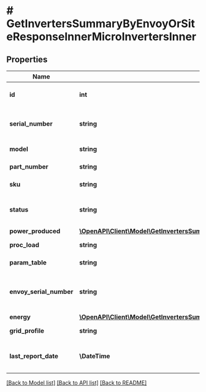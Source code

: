 # # GetInvertersSummaryByEnvoyOrSiteResponseInnerMicroInvertersInner

## Properties

Name | Type | Description | Notes
------------ | ------------- | ------------- | -------------
**id** | **int** | Numeric ID of the microinverter. | [optional]
**serial_number** | **string** | Serial number of the microinverter. | [optional]
**model** | **string** | Microinverter model type. | [optional]
**part_number** | **string** | Microinverter part number. | [optional]
**sku** | **string** | SKU of the microinverter. | [optional]
**status** | **string** | Current status of the micro inverter. | [optional]
**power_produced** | [**\OpenAPI\Client\Model\GetInvertersSummaryByEnvoyOrSiteResponseInnerMicroInvertersInnerPowerProduced**](GetInvertersSummaryByEnvoyOrSiteResponseInnerMicroInvertersInnerPowerProduced.md) |  | [optional]
**proc_load** | **string** | Processor load. | [optional]
**param_table** | **string** | Parameter table. | [optional]
**envoy_serial_number** | **string** | Envoy serial number of the system that the micro reports to. | [optional]
**energy** | [**\OpenAPI\Client\Model\GetInvertersSummaryByEnvoyOrSiteResponseInnerMicroInvertersInnerEnergy**](GetInvertersSummaryByEnvoyOrSiteResponseInnerMicroInvertersInnerEnergy.md) |  | [optional]
**grid_profile** | **string** | Grid profile ID. | [optional]
**last_report_date** | **\DateTime** | Date on which the microinverter last reported. | [optional]

[[Back to Model list]](../../README.md#models) [[Back to API list]](../../README.md#endpoints) [[Back to README]](../../README.md)
